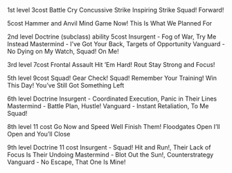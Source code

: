 1st level
3cost
Battle Cry
Concussive Strike
Inspiring Strike
Squad! Forward!

5cost
Hammer and Anvil
Mind Game
Now!
This Is What We Planned For

2nd level Doctrine (subclass) ability
5cost
Insurgent - Fog of War, Try Me Instead
Mastermind - I’ve Got Your Back, Targets of Opportunity
Vanguard - No Dying on My Watch, Squad! On Me!

3rd level
7cost
Frontal Assault
Hit ’Em Hard!
Rout
Stay Strong and Focus!

5th level
9cost
Squad! Gear Check!
Squad! Remember Your Training!
Win This Day!
You’ve Still Got Something Left

6th level Doctrine
Insurgent - Coordinated Execution, Panic in Their Lines
Mastermind - Battle Plan, Hustle!
Vanguard - Instant Retaliation, To Me Squad!

8th level 
11 cost
Go Now and Speed Well
Finish Them!
Floodgates Open
I’ll Open and You’ll Close

9th level Doctrine
11 cost
Insurgent - Squad! Hit and Run!, Their Lack of Focus Is Their Undoing
Mastermind - Blot Out the Sun!, Counterstrategy
Vanguard - No Escape, That One Is Mine!